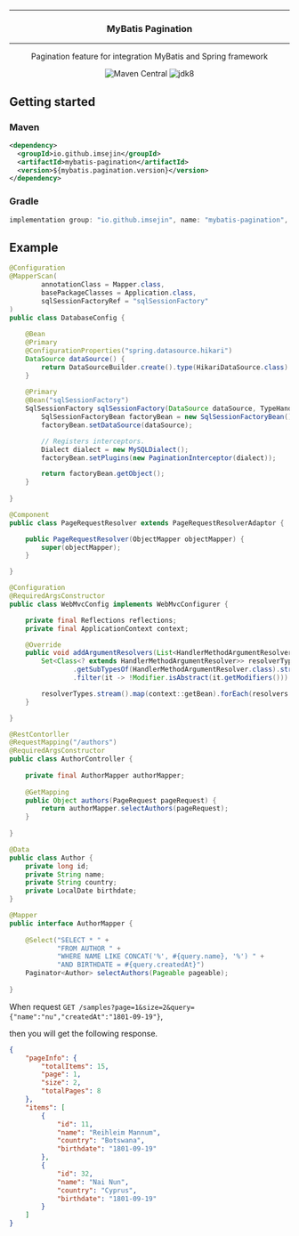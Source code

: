 
---

<h3 align="center">MyBatis Pagination</h3>

---

<p align="center">Pagination feature for integration MyBatis and Spring framework</p>

<p align="center">
    <img alt="Maven Central" src="https://img.shields.io/maven-central/v/io.github.imsejin/mybatis-pagination">
    <img alt="jdk8" src="https://img.shields.io/badge/jdk-8-orange">
</p>

## Getting started

### Maven

```xml
<dependency>
  <groupId>io.github.imsejin</groupId>
  <artifactId>mybatis-pagination</artifactId>
  <version>${mybatis.pagination.version}</version>
</dependency>
```

### Gradle

```groovy
implementation group: "io.github.imsejin", name: "mybatis-pagination", version: "$mybatisPaginationVersion"
```



## Example

```java
@Configuration
@MapperScan(
        annotationClass = Mapper.class,
        basePackageClasses = Application.class,
        sqlSessionFactoryRef = "sqlSessionFactory"
)
public class DatabaseConfig {
    
    @Bean
    @Primary
    @ConfigurationProperties("spring.datasource.hikari")
    DataSource dataSource() {
        return DataSourceBuilder.create().type(HikariDataSource.class).build();
    }
    
    @Primary
    @Bean("sqlSessionFactory")
    SqlSessionFactory sqlSessionFactory(DataSource dataSource, TypeHandlers typeHandlers) throws Exception {
        SqlSessionFactoryBean factoryBean = new SqlSessionFactoryBean();
        factoryBean.setDataSource(dataSource);

        // Registers interceptors.
        Dialect dialect = new MySQLDialect();
        factoryBean.setPlugins(new PaginationInterceptor(dialect));

        return factoryBean.getObject();
    }
    
}
```

```java
@Component
public class PageRequestResolver extends PageRequestResolverAdaptor {

    public PageRequestResolver(ObjectMapper objectMapper) {
        super(objectMapper);
    }

}

@Configuration
@RequiredArgsConstructor
public class WebMvcConfig implements WebMvcConfigurer {

    private final Reflections reflections;
    private final ApplicationContext context;

    @Override
    public void addArgumentResolvers(List<HandlerMethodArgumentResolver> resolvers) {
        Set<Class<? extends HandlerMethodArgumentResolver>> resolverTypes = reflections
                .getSubTypesOf(HandlerMethodArgumentResolver.class).stream()
                .filter(it -> !Modifier.isAbstract(it.getModifiers())).collect(toSet()); // Excludes adaptor classes.

        resolverTypes.stream().map(context::getBean).forEach(resolvers::add);
    }

}
```

```java
@RestContorller
@RequestMapping("/authors")
@RequiredArgsConstructor
public class AuthorController {
    
    private final AuthorMapper authorMapper;
    
    @GetMapping
    public Object authors(PageRequest pageRequest) {
        return authorMapper.selectAuthors(pageRequest);
    }
    
}
```

```java
@Data
public class Author {
    private long id;
    private String name;
    private String country;
    private LocalDate birthdate;
}
```

```java
@Mapper
public interface AuthorMapper {
    
    @Select("SELECT * " +
            "FROM AUTHOR " +
            "WHERE NAME LIKE CONCAT('%', #{query.name}, '%') " +
            "AND BIRTHDATE = #{query.createdAt}")
    Paginator<Author> selectAuthors(Pageable pageable);
    
}
```

When request `GET /samples?page=1&size=2&query={"name":"nu","createdAt":"1801-09-19"}`,

then you will get the following response.

```json
{
    "pageInfo": {
        "totalItems": 15,
        "page": 1,
        "size": 2,
        "totalPages": 8
    },
    "items": [
        {
            "id": 11,
            "name": "Reihleim Mannum",
            "country": "Botswana",
            "birthdate": "1801-09-19"
        },
        {
            "id": 32,
            "name": "Nai Nun",
            "country": "Cyprus",
            "birthdate": "1801-09-19"
        }
    ]
}
```

